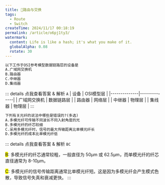 ```yaml
---
title: 📀路由与交换
tags: 
  - Route
  - Switch
createTime: 2024/11/17 00:18:19
permalink: /article/o6pj1ty3/
watermark:
  content: Life is like a hash; it's what you make of it. 
  globalAlpha: 0.08
  rotate: 30
---
```


```html
以下工作于OSI参考模型数据链路层的设备是
A.广域网交换机
B.路由器
C.中继器
D.集线器
```
::: details 点我查看答案 & 解析
`A`
| 设备         | OSI模型层 |
|--------------|--------------|
| 广域网交换机 | 数据链路层    |
| 路由器       | 网络层        |
| 中继器       | 物理层        |
| 集线器       | 物理层        |
:::

```html
下列有关光纤的说法中哪些是错误的?(多选)
A.多模光纤可传输不同波长不同入射角度的光
B.多模光纤的纤芯较细
C.采用多模光纤时，信号的最大传输距离比单模光纤长
D.多模光纤的成本比单模光纤低
```
::: details 点我查看答案 & 解析
`BC`

<mark>B</mark>: 多模光纤的纤芯通常较粗，一般直径为 50µm 或 62.5µm，而单模光纤的纤芯直径通常为 8-10µm。

<mark>C</mark>: 多模光纤的信号传输距离通常比单模光纤短。这是因为多模光纤会产生模式色散，导致信号失真和衰减更快。
:::